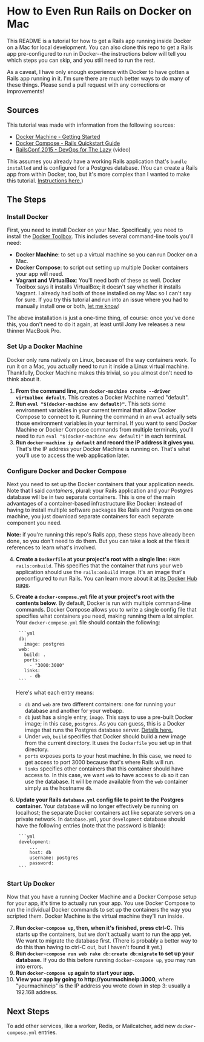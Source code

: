 # How to Even Run Rails on Docker on Mac

This README is a tutorial for how to get a Rails app running inside Docker on a Mac for local development. You can also clone this repo to get a Rails app pre-configured to run in Docker--the instructions below will tell you which steps you can skip, and you still need to run the rest.

As a caveat, I have only enough experience with Docker to have gotten a Rails app running in it. I'm sure there are much better ways to do many of these things. Please send a pull request with any corrections or improvements!

## Sources

This tutorial was made with information from the following sources:

- [Docker Machine - Getting Started](https://docs.docker.com/machine/get-started/)
- [Docker Compose - Rails Quickstart Guide](https://docs.docker.com/compose/rails/)
- [RailsConf 2015 - DevOps for The Lazy](https://www.youtube.com/watch?v=CVO_imNSw2o) (video)

This assumes you already have a working Rails application that's `bundle installed` and is configured for a Postgres database. (You can create a Rails app from within Docker, too, but it's more complex than I wanted to make this tutorial. [Instructions here.](https://docs.docker.com/compose/rails/))

## The Steps

### Install Docker

First, you need to install Docker on your Mac. Specifically, you need to install the [Docker Toolbox](https://www.docker.com/docker-toolbox). This includes several command-line tools you'll need:

- **Docker Machine**: to set up a virtual machine so you can run Docker on a Mac.
- **Docker Compose**: to script out setting up multiple Docker containers your app will need.
- **Vagrant and VirtualBox**: You'll need both of these as well. Docker Toolbox says it installs VirtualBox; it doesn't say whether it installs Vagrant. I already had both of those installed on my Mac so I can't say for sure. If you try this tutorial and run into an issue where you had to manually install one or both, [let me know](https://twitter.com/CodingItWrong)!

The above installation is just a one-time thing, of course: once you've done this, you don't need to do it again, at least until Jony Ive releases a new thinner MacBook Pro.

### Set Up a Docker Machine

Docker only runs natively on Linux, because of the way containers work. To run it on a Mac, you actually need to run it inside a Linux virtual machine. Thankfully, Docker Machine makes this trivial, so you almost don't need to think about it.

1. **From the command line, run `docker-machine create --driver virtualbox default`.** This creates a Docker Machine named "default".
2. **Run `eval "$(docker-machine env default)"`.** This sets some environment variables in your current terminal that allow Docker Compose to connect to it. Running the command in an `eval` actually sets those environment variables in your terminal. If you want to send Docker Machine or Docker Compose commands from multiple terminals, you'll need to run `eval "$(docker-machine env default)"` in each terminal.
3. **Run `docker-machine ip default` and record the IP address it gives you.** That's the IP address your Docker Machine is running on. That's what you'll use to access the web application later.

### Configure Docker and Docker Compose

Next you need to set up the Docker containers that your application needs. Note that I said *containers*, plural: your Rails application and your Postgres database will be in two separate containers. This is one of the main advantages of a container-based infrastructure like Docker: instead of having to install multiple software packages like Rails and Postgres on one machine, you just download separate containers for each separate component you need.

**Note:** if you're running this repo's Rails app, these steps have already been done, so you don't need to do them. But you can take a look at the files it references to learn what's involved.

4. **Create a `Dockerfile` at your project's root with a single line:** `FROM rails:onbuild`. This specifies that the container that runs your web application should use the `rails:onbuild` image. It's an image that's preconfigured to run Rails. You can learn more about it at [its Docker Hub page](https://hub.docker.com/_/rails/).
5. **Create a `docker-compose.yml` file at your project's root with the contents below.** By default, Docker is run with multiple command-line commands. Docker Compose allows you to write a single config file that specifies what containers you need, making running them a lot simpler. Your `docker-compose.yml` file should contain the following:

		```yml
		db:
		  image: postgres
		web:
		  build: .
		  ports:
		    - "3000:3000"
		  links:
		    - db
		```

	Here's what each entry means:
	
	- `db` and `web` are two different containers: one for running your database and another for your webapp.
	- `db` just has a single entry, `image`. This says to use a pre-built Docker image; in this case, `postgres`. As you can guess, this is a Docker image that runs the Postgres database server. [Details here.](https://hub.docker.com/_/postgres/)
	- Under `web`, `build` specifies that Docker should build a new image from the current directory. It uses the `Dockerfile` you set up in that directory.
	- `ports` exposes ports to your host machine. In this case, we need to get access to port 3000 because that's where Rails will run.
	- `links` specifies other containers that this container should have access to. In this case, we want `web` to have access to `db` so it can use the database. It will be made available from the `web` container simply as the hostname `db`.

6. **Update your Rails `database.yml` config file to point to the Postgres container.** Your database will no longer effectively be running on localhost; the separate Docker containers act like separate servers on a private network. In `database.yml`, your `development` database should have the following entries (note that the password is blank):

		```yml
		development:
			...
			host: db
			username: postgres
			password:
		```

### Start Up Docker

Now that you have a running Docker Machine and a Docker Compose setup for your app, it's time to actually run your app. You use Docker Compose to run the individual Docker commands to set up the containers the way you scripted them. Docker Machine is the virtual machine they'll run inside.

7. **Run `docker-compose up`, then, when it's finished, press ctrl-C.** This starts up the containers, but we don't actually want to run the app yet. We want to migrate the database first. (There is probably a better way to do this than having to ctrl-C out, but I haven't found it yet.)
8. **Run `docker-compose run web rake db:create db:migrate` to set up your database.** If you do this before running `docker-compose up`, you may run into errors.
9. **Run `docker-compose up` again to start your app.**
10. **View your app by going to http://yourmachineip:3000**, where "yourmachineip" is the IP address you wrote down in step 3: usually a 192.168 address.

## Next Steps

To add other services, like a worker, Redis, or Mailcatcher, add new `docker-compose.yml` entries.